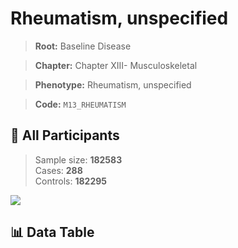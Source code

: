 # Rheumatism, unspecified

> **Root:** Baseline Disease  

> **Chapter:** Chapter XIII- Musculoskeletal  

> **Phenotype:** Rheumatism, unspecified  

> **Code:** `M13_RHEUMATISM`

## 🧪 All Participants  
> Sample size: **182583**  
> Cases: **288**  
> Controls: **182295**
<img src="/Sensitive/Figures/ALL/Baseline/M13_RHEUMATISM.png"/>

## 📊 Data Table
<CsvTableMRF src="/Sensitive/Data/ALL/Baseline/LG_M13_RHEUMATISM.csv"/>

